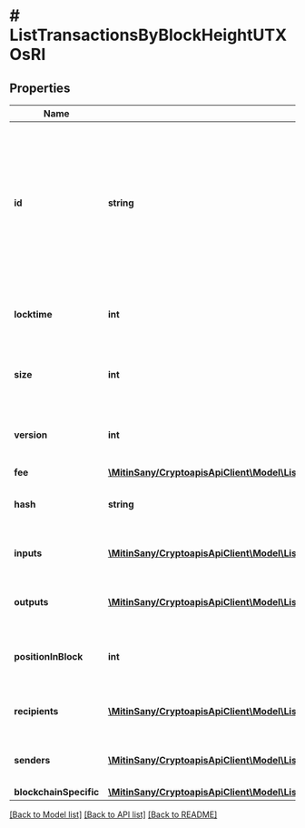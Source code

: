 # # ListTransactionsByBlockHeightUTXOsRI

## Properties

Name | Type | Description | Notes
------------ | ------------- | ------------- | -------------
**id** | **string** | Represents the unique identifier of a transaction, i.e. it could be &#x60;transactionId&#x60; in UTXO-based protocols like Bitcoin, and transaction &#x60;hash&#x60; in Ethereum blockchain. |
**locktime** | **int** | Numeric representation of the transaction locktime |
**size** | **int** | Numeric representation of the transaction size |
**version** | **int** | Numeric representation of the transaction version |
**fee** | [**\MitinSany/CryptoapisApiClient\Model\ListTransactionsByBlockHeightUTXOsRIFee**](ListTransactionsByBlockHeightUTXOsRIFee.md) |  |
**hash** | **string** | Represents the unique identifier of a transaction |
**inputs** | [**\MitinSany/CryptoapisApiClient\Model\ListTransactionsByBlockHeightUTXOsRIInputsInner[]**](ListTransactionsByBlockHeightUTXOsRIInputsInner.md) | Object Array representation of transaction inputs |
**outputs** | [**\MitinSany/CryptoapisApiClient\Model\ListTransactionsByBlockHeightUTXOsRIOutputsInner[]**](ListTransactionsByBlockHeightUTXOsRIOutputsInner.md) | Object Array representation of transaction outputs |
**positionInBlock** | **int** | Numeric representation of the transaction index |
**recipients** | [**\MitinSany/CryptoapisApiClient\Model\ListTransactionsByBlockHeightUTXOsRIRecipientsInner[]**](ListTransactionsByBlockHeightUTXOsRIRecipientsInner.md) | Object Array representation of transaction receivers |
**senders** | [**\MitinSany/CryptoapisApiClient\Model\ListTransactionsByBlockHeightUTXOsRISendersInner[]**](ListTransactionsByBlockHeightUTXOsRISendersInner.md) | Object Array representation of transaction senders |
**blockchainSpecific** | [**\MitinSany/CryptoapisApiClient\Model\ListTransactionsByBlockHeightUTXOsRIBSZ**](ListTransactionsByBlockHeightUTXOsRIBSZ.md) |  | [optional]

[[Back to Model list]](../../README.md#models) [[Back to API list]](../../README.md#endpoints) [[Back to README]](../../README.md)
